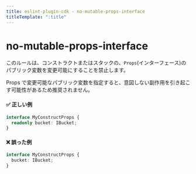 ```yaml
---
title: eslint-plugin-cdk - no-mutable-props-interface
titleTemplate: ":title"
---
```


# no-mutable-props-interface

このルールは、コンストラクトまたはスタックの、`Props`(インターフェース)のパブリック変数を変更可能にすることを禁止します。

Props で変更可能なパブリック変数を指定すると、意図しない副作用を引き起こす可能性があるため推奨されません。

#### ✅ 正しい例

```ts
interface MyConstructProps {
  readonly bucket: IBucket;
}
```

#### ❌ 誤った例

```ts
interface MyConstructProps {
  bucket: IBucket;
}
```
